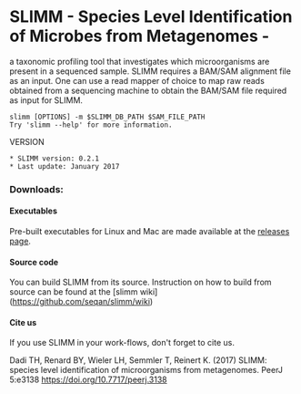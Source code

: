 SLIMM - Species Level Identification of Microbes from Metagenomes - 
=================================================================

a taxonomic profiling tool that investigates which microorganisms are present in a sequenced sample. SLIMM requires a BAM/SAM alignment file as an input. One can use a read mapper of choice to map raw reads obtained from a sequencing machine to obtain the BAM/SAM file required as input for SLIMM. 

    slimm [OPTIONS] -m $SLIMM_DB_PATH $SAM_FILE_PATH
    Try 'slimm --help' for more information.

VERSION

    * SLIMM version: 0.2.1
    * Last update: January 2017
    

### Downloads:

#### Executables
Pre-built executables for Linux and Mac are made available at the [releases page]( https://github.com/seqan/slimm/releases/latest).

#### Source code
You can build SLIMM from its source. Instruction on how to build from source can be found at the [slimm wiki] (https://github.com/seqan/slimm/wiki) 

#### Cite us

If you use SLIMM in your work-flows, don't forget to cite us.

Dadi TH, Renard BY, Wieler LH, Semmler T, Reinert K. (2017) SLIMM: species level identification of microorganisms from metagenomes. PeerJ 5:e3138 https://doi.org/10.7717/peerj.3138
